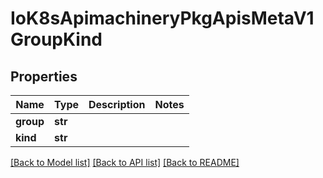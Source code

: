 # IoK8sApimachineryPkgApisMetaV1GroupKind

## Properties
Name | Type | Description | Notes
------------ | ------------- | ------------- | -------------
**group** | **str** |  | 
**kind** | **str** |  | 

[[Back to Model list]](../README.md#documentation-for-models) [[Back to API list]](../README.md#documentation-for-api-endpoints) [[Back to README]](../README.md)

